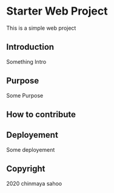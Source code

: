 # Starter Web Project

This is a simple web project

## Introduction

Something Intro
## Purpose

Some Purpose
## How to contribute

## Deployement

Some deployement

## Copyright

2020 chinmaya sahoo
